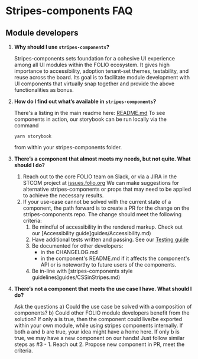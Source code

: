 # Stripes-components FAQ
## Module developers
1. **Why should I use `stripes-components`?**

   Stripes-components sets foundation for a cohesive UI experience among all UI modules within the FOLIO ecosystem. It gives high importance to accessibility, adoption tenant-set themes, testability, and reuse across the board. Its goal is to facilitate module development with UI components that virtually snap together and provide the above functionalities as bonus.

2. **How do I find out what’s available in `stripes-components`?**

   There's a listing in the main readme here: [README.md](README.md)
To see components in action, our storybook can be run locally via the command
   ```
   yarn storybook
   ```
   from within your stripes-components folder.

3. **There’s a component that almost meets my needs, but not quite. What should I do?**

   1. Reach out to the core FOLIO team on Slack, or via a JIRA in the STCOM project at [issues.folio.org](https://issues.folio.org) We can make suggestions for alternative stripes-components or props that may need to be applied to achieve the necessary results.
   2. If your use-case cannot be solved with the current state of a component, the path forward is to create a PR for the change on the stripes-components repo. The change should meet the following criteria:
      1. Be mindful of accessibility in the rendered markup. Check out our [Accessibility guide]guides/Accessibility.md)
      2. Have additional tests written and passing. See our [Testing guide](TESTING.md)
      3. Be documented for other developers:
         * in the CHANGELOG.md
         * in the component's README.md if it affects the component's API or is noteworthy to future users of the components.
      4. Be in-line with [stripes-components style guidelines]guides/CSSinStripes.md)


4. **There’s not a component that meets the use case I have. What should I do?**

    Ask the questions  a) Could the use case be solved with a composition of components? b) Could other FOLIO module developers benefit from the solution?
If only a is true, then the component could live/be exported within your own module, while using stripes components internally.
If both a and b are true, your idea might have a home here.
If only b is true, we may have a new component on our hands! Just follow similar steps as #3 - 1. Reach out 2. Propose new component in PR, meet the criteria.
